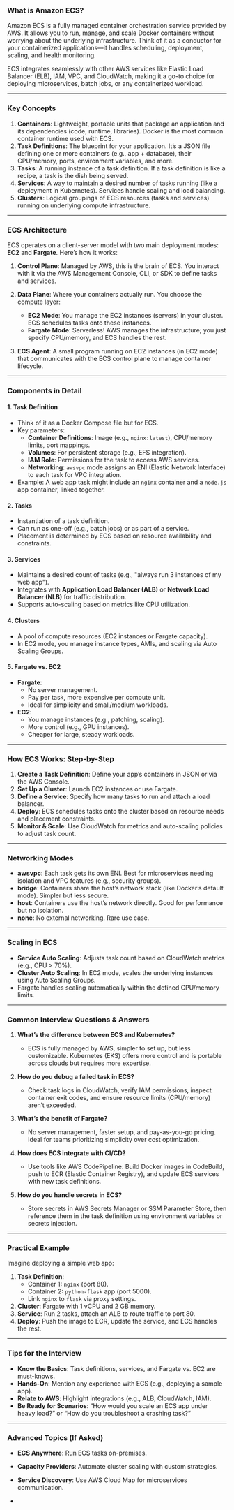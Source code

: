 
### **What is Amazon ECS?**
Amazon ECS is a fully managed container orchestration service provided by AWS. It allows you to run, manage, and scale Docker containers without worrying about the underlying infrastructure. Think of it as a conductor for your containerized applications—it handles scheduling, deployment, scaling, and health monitoring.

ECS integrates seamlessly with other AWS services like Elastic Load Balancer (ELB), IAM, VPC, and CloudWatch, making it a go-to choice for deploying microservices, batch jobs, or any containerized workload.

---

### **Key Concepts**
1. **Containers**: Lightweight, portable units that package an application and its dependencies (code, runtime, libraries). Docker is the most common container runtime used with ECS.
2. **Task Definitions**: The blueprint for your application. It’s a JSON file defining one or more containers (e.g., app + database), their CPU/memory, ports, environment variables, and more.
3. **Tasks**: A running instance of a task definition. If a task definition is like a recipe, a task is the dish being served.
4. **Services**: A way to maintain a desired number of tasks running (like a deployment in Kubernetes). Services handle scaling and load balancing.
5. **Clusters**: Logical groupings of ECS resources (tasks and services) running on underlying compute infrastructure.

---

### **ECS Architecture**
ECS operates on a client-server model with two main deployment modes: **EC2** and **Fargate**. Here’s how it works:

1. **Control Plane**: Managed by AWS, this is the brain of ECS. You interact with it via the AWS Management Console, CLI, or SDK to define tasks and services.
2. **Data Plane**: Where your containers actually run. You choose the compute layer:
   - **EC2 Mode**: You manage the EC2 instances (servers) in your cluster. ECS schedules tasks onto these instances.
   - **Fargate Mode**: Serverless! AWS manages the infrastructure; you just specify CPU/memory, and ECS handles the rest.

3. **ECS Agent**: A small program running on EC2 instances (in EC2 mode) that communicates with the ECS control plane to manage container lifecycle.

---

### **Components in Detail**
#### **1. Task Definition**
- Think of it as a Docker Compose file but for ECS.
- Key parameters:
  - **Container Definitions**: Image (e.g., `nginx:latest`), CPU/memory limits, port mappings.
  - **Volumes**: For persistent storage (e.g., EFS integration).
  - **IAM Role**: Permissions for the task to access AWS services.
  - **Networking**: `awsvpc` mode assigns an ENI (Elastic Network Interface) to each task for VPC integration.
- Example: A web app task might include an `nginx` container and a `node.js` app container, linked together.

#### **2. Tasks**
- Instantiation of a task definition.
- Can run as one-off (e.g., batch jobs) or as part of a service.
- Placement is determined by ECS based on resource availability and constraints.

#### **3. Services**
- Maintains a desired count of tasks (e.g., "always run 3 instances of my web app").
- Integrates with **Application Load Balancer (ALB)** or **Network Load Balancer (NLB)** for traffic distribution.
- Supports auto-scaling based on metrics like CPU utilization.

#### **4. Clusters**
- A pool of compute resources (EC2 instances or Fargate capacity).
- In EC2 mode, you manage instance types, AMIs, and scaling via Auto Scaling Groups.

#### **5. Fargate vs. EC2**
- **Fargate**:
  - No server management.
  - Pay per task, more expensive per compute unit.
  - Ideal for simplicity and small/medium workloads.
- **EC2**:
  - You manage instances (e.g., patching, scaling).
  - More control (e.g., GPU instances).
  - Cheaper for large, steady workloads.

---

### **How ECS Works: Step-by-Step**
1. **Create a Task Definition**: Define your app’s containers in JSON or via the AWS Console.
2. **Set Up a Cluster**: Launch EC2 instances or use Fargate.
3. **Define a Service**: Specify how many tasks to run and attach a load balancer.
4. **Deploy**: ECS schedules tasks onto the cluster based on resource needs and placement constraints.
5. **Monitor & Scale**: Use CloudWatch for metrics and auto-scaling policies to adjust task count.

---

### **Networking Modes**
- **awsvpc**: Each task gets its own ENI. Best for microservices needing isolation and VPC features (e.g., security groups).
- **bridge**: Containers share the host’s network stack (like Docker’s default mode). Simpler but less secure.
- **host**: Containers use the host’s network directly. Good for performance but no isolation.
- **none**: No external networking. Rare use case.

---

### **Scaling in ECS**
- **Service Auto Scaling**: Adjusts task count based on CloudWatch metrics (e.g., CPU > 70%).
- **Cluster Auto Scaling**: In EC2 mode, scales the underlying instances using Auto Scaling Groups.
- Fargate handles scaling automatically within the defined CPU/memory limits.

---

### **Common Interview Questions & Answers**
1. **What’s the difference between ECS and Kubernetes?**
   - ECS is fully managed by AWS, simpler to set up, but less customizable. Kubernetes (EKS) offers more control and is portable across clouds but requires more expertise.
   
2. **How do you debug a failed task in ECS?**
   - Check task logs in CloudWatch, verify IAM permissions, inspect container exit codes, and ensure resource limits (CPU/memory) aren’t exceeded.

3. **What’s the benefit of Fargate?**
   - No server management, faster setup, and pay-as-you-go pricing. Ideal for teams prioritizing simplicity over cost optimization.

4. **How does ECS integrate with CI/CD?**
   - Use tools like AWS CodePipeline: Build Docker images in CodeBuild, push to ECR (Elastic Container Registry), and update ECS services with new task definitions.

5. **How do you handle secrets in ECS?**
   - Store secrets in AWS Secrets Manager or SSM Parameter Store, then reference them in the task definition using environment variables or secrets injection.

---

### **Practical Example**
Imagine deploying a simple web app:
1. **Task Definition**: 
   - Container 1: `nginx` (port 80).
   - Container 2: `python-flask` app (port 5000).
   - Link `nginx` to `flask` via proxy settings.
2. **Cluster**: Fargate with 1 vCPU and 2 GB memory.
3. **Service**: Run 2 tasks, attach an ALB to route traffic to port 80.
4. **Deploy**: Push the image to ECR, update the service, and ECS handles the rest.

---

### **Tips for the Interview**
- **Know the Basics**: Task definitions, services, and Fargate vs. EC2 are must-knows.
- **Hands-On**: Mention any experience with ECS (e.g., deploying a sample app).
- **Relate to AWS**: Highlight integrations (e.g., ALB, CloudWatch, IAM).
- **Be Ready for Scenarios**: “How would you scale an ECS app under heavy load?” or “How do you troubleshoot a crashing task?”

---

### **Advanced Topics (If Asked)**
- **ECS Anywhere**: Run ECS tasks on-premises.
- **Capacity Providers**: Automate cluster scaling with custom strategies.
- **Service Discovery**: Use AWS Cloud Map for microservices communication.

-
